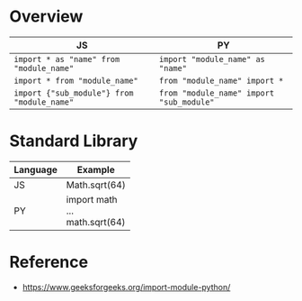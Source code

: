 # Overview

| JS | PY |
|---|--- |
| ```import * as "name" from "module_name"``` | ```import "module_name" as "name" ```
| ```import * from "module_name"``` | ```from "module_name" import *```
| ```import {"sub_module"} from "module_name"``` | ```from "module_name" import "sub_module"```

# Standard Library

| Language | Example |
|---|---
| JS | Math.sqrt(64)
| PY | import math<br>...<br> math.sqrt(64)

# Reference
- https://www.geeksforgeeks.org/import-module-python/
